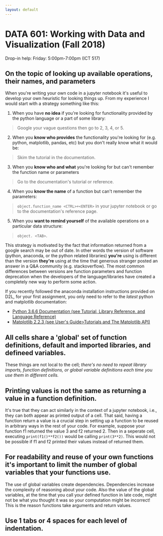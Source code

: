 ```yaml
---
layout: default
---
```


# DATA 601: Working with Data and Visualization (Fall 2018)

Drop-in help: Friday: 5:00pm-7:00pm (ICT 517)

## On the topic of looking up available operations, their names, and parameters

When you're writing your own code in a jupyter notebook it's useful to develop your own heuristic for looking things up. From my experience I would start with a strategy something like this:

1. When you have **no idea** if you're looking for functionality provided by the python language or a part of some library:
 > Google your vague questions then go to 2, 3, 4, or 5.

2. When you **know who provides** the functionality you're looking for (e.g.  python, matplotlib, pandas, etc) but you don't really know what it would be:
 > Skim the tutorial in the documentation.

3. When you **know who and what** you're looking for but can't remember the function name or parameters
 > Go to the documentation's tutorial or reference.

4. When you **know the name** of a function but can't remember the parameters:
 > `object.function_name <CTRL>+<ENTER>` in your jupyter notebook or go to the documentation's reference page.

5. When you **want to remind yourself** of the available operations on a particular data structure:
  > `object. <TAB>`.

 
This strategy is motivated by the fact that information returned from a google search may be out of date.
In other words the version of software (python, anaconda, or the python related libraries) **you're** using is different than the version **they're** using at the time that generous stranger posted an answer in a Q&A community (e.g. stackoverflow).
The most common differences between versions are function parameters and function deprecation when the developers of the language/libraries have created a completely new way to perform some action.

If you recently followed the anaconda installation instructions provided on D2L, for your first assignment, you only need to refer to the *latest* python and matplotlib documentation:
* [Python 3.6.6 Documentation (see Tutorial, Library Reference, and Language Reference)](https://docs.python.org/3.6/index.html)
* [Matplotlib 2.2.3 (see User's Guide>Tutorials and The Matplotlib API)](https://matplotlib.org/contents.html)


## All cells share a 'global' set of function definitions, default and imported libraries, and defineed variables.
These things are not local to the cell; *there's no need to repeat library imports, function definitions, or global variable definitions each time you use them in different cells.*

## Printing values is not the same as returning a value in a function definition.
It's true that they can act similarly in the context of a jupyter notebook, i.e., they can both appear as printed output of a cell. That said, having a function return a value is a crucial step in setting up a function to be reused in arbitrary ways in the rest of your code. For example, suppose your function f1 returned the value 3 and f2 returned 2. Then in a seperate cell, executing `print(f1()**f2())` would be calling `print(3**2)`. This would not be possible if f1 and f2 printed their values instead of returned them.

## For readability and reuse of your own functions it's important to limit the number of global variables that your functions use.
The use of global variables create dependencies. Dependencies increase the complexity of reasoning about your code. Also the value of the global variables, at the time that you call your defined function in late code, might not be what you thought it was so your computation might be incorrect! This is the reason functions take arguments and return values.


## Use 1 tabs or 4 spaces for each level of indentation.
